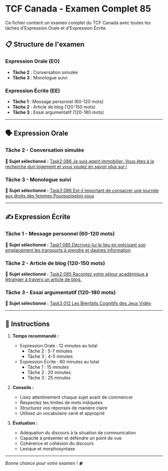 # TCF Canada - Examen Complet 85

Ce fichier contient un examen complet du TCF Canada avec toutes les tâches d'Expression Orale et d'Expression Écrite.

## 📋 Structure de l'examen

### Expression Orale (EO)
- **Tâche 2** : Conversation simulée
- **Tâche 3** : Monologue suivi

### Expression Écrite (EE)  
- **Tâche 1** : Message personnel (60-120 mots)
- **Tâche 2** : Article de blog (120-150 mots)
- **Tâche 3** : Essai argumentatif (120-180 mots)

---

## 🗣️ Expression Orale

### Tâche 2 - Conversation simulée

**📄 Sujet sélectionné :** [Task2 086 Je suis agent immobilier. Vous êtes à la recherche dun logement et vous voulez en savoir plus sur l](tcf_canada/eo/task2/task2_086_Je_suis_agent_immobilier._Vous_êtes_à_la_recherche_dun_logement_et_vous_voulez_en_savoir_plus_sur_l.md)

### Tâche 3 - Monologue suivi

**📄 Sujet sélectionné :** [Task3 086 Est-il important de consacrer une journée aux droits des femmes Pourquoiselon vous](tcf_canada/eo/task3/task3_086_Est-il_important_de_consacrer_une_journée_aux_droits_des_femmes_Pourquoiselon_vous.md)

---

## ✍️ Expression Écrite

### Tâche 1 - Message personnel (60-120 mots)

**📄 Sujet sélectionné :** [Task1 085 Décrivez-lui le lieu en précisant son emplacement les transports à prendre et dautres information](tcf_canada/ee/task1/task1_085_Décrivez-lui_le_lieu_en_précisant_son_emplacement_les_transports_à_prendre_et_dautres_information.md)

### Tâche 2 - Article de blog (120-150 mots)

**📄 Sujet sélectionné :** [Task2 085 Racontez votre séjour académique à létranger à travers un article de blog.](tcf_canada/ee/task2/task2_085_Racontez_votre_séjour_académique_à_létranger_à_travers_un_article_de_blog..md)

### Tâche 3 - Essai argumentatif (120-180 mots)

**📄 Sujet sélectionné :** [Task3 012 Les Bienfaits Cognitifs des Jeux Vidéo](tcf_canada/ee/task3/task3_012_Les_Bienfaits_Cognitifs_des_Jeux_Vidéo.md)

---

## 📝 Instructions

1. **Temps recommandé :**
   - Expression Orale : 12 minutes au total
     - Tâche 2 : 5-7 minutes
     - Tâche 3 : 4-5 minutes
   - Expression Écrite : 60 minutes au total
     - Tâche 1 : 15 minutes
     - Tâche 2 : 20 minutes  
     - Tâche 3 : 25 minutes

2. **Conseils :**
   - Lisez attentivement chaque sujet avant de commencer
   - Respectez les limites de mots indiquées
   - Structurez vos réponses de manière claire
   - Utilisez un vocabulaire varié et approprié

3. **Évaluation :**
   - Adéquation du discours à la situation de communication
   - Capacité à présenter et défendre un point de vue
   - Cohérence et cohésion du discours
   - Lexique et morphosyntaxe

---

*Bonne chance pour votre examen ! 🍀*
